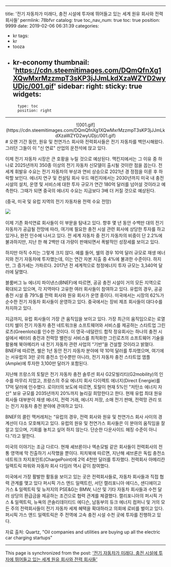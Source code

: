 
---
title: '전기 자동차가 미래다, 충전 시설에 투자에 뛰어들고 있는 세계 원유 회사와 전력 회사들'
permlink: 78bfvr
catalog: true
toc_nav_num: true
toc: true
position: 9999
date: 2019-02-06 06:31:39
categories:
- kr
tags:
- kr
- tooza
- kr-economy
thumbnail: 'https://cdn.steemitimages.com/DQmQfnXg1XQwMxrMzzmpT3sKP3jJJmLkdXzaWZYD2wyUDjc/001.gif'
sidebar:
    right:
        sticky: true
widgets:
    -
        type: toc
        position: right
---


<center>
![001.gif](https://cdn.steemitimages.com/DQmQfnXg1XQwMxrMzzmpT3sKP3jJJmLkdXzaWZYD2wyUDjc/001.gif)
</center>
#
오랜 기간 동안, 원유 및 천연가스 회사와 전력회사들은 전기 자동차를 백안시해왔다. 그러던 그들이 이 "신 연료" 산업의 운전석에 앉고 있다.

이제 전기 자동차 시장은 큰 호황을 누릴 것으로 예상된다. 맥킨지에서는 그 이유 중 하나로 2025년까지 350종 이상의 전기 자동차 신모델이 출시될 것이란 점을 꼽는다. 전 세계 휘발유 수요는 전기 자동차의 부상과 연비 상승으로 2021년 경 정점을 이룬 후 하락할 보인다. 에너지 연구 및 컨설팅 회사 우드 매킨지에서는 2030년까지 미국 내 충전 시설의 설치, 운영 및 서비스에 대한 투자 규모가 연간 180억 달러를 넘어설 것이라고 예측한다. 그때가 되면 중국의 에너지 수요는 지금보다 3배 더 커질 것으로 예상된다.

​(중국, 미국 및 유럽 지역의 전기 자동차용 전력 수요 전망)

![](https://cdn.steemitimages.com/DQmRbDSmHbe7K2hnitTkSbpLxe6oAhYg9rz62wyNUVvjYtZ/image.png)
​

이제 기존 화석연료 회사들이 이 부문을 탐내고 있다. 향후 몇 년 동안 수백만 대의 전기 자동차가 공급될 전망에 따라, 여기에 필요한 충전 시설 관련 회사에 상당한 투자를 하고 있거나, 완전 인수에 나서고 있다. 전 세계 자동차 중 전기 자동차의 비중이 단 2.2%에 불과하지만, 지난 한 해 2백만 대 가량이 판매되면서 폭발적인 성장세를 보이고 있다.

하지만 아직 수치는 그렇게 크지 않다. 예를 들어, 쉘의 경우 10억 달러 규모로 재생 에너지와 전기 자동차에 투자했는데, 이는 연간 자본 지출 중 4%에 불과한 수준이다. 하지만, 그 증가세는 가파르다. 2017년 전 세계적으로 청정에너지 투자 규모는 3,340억 달러에 달했다.

​블룸버그 뉴 에너지 파이낸스(BNEF)에 따르면, 공공 충전 시설이 거의 모든 지역으로 확대되고 있으며, 각 지역마다 고유한 여러 회사들이 참여하고 있다. 유럽의 경우, 공공 충전 시설 중 79%를 전력 회사와 원유 회사가 운영 중이다. 미국에서는 시장의 62%가 순수한 전기 자동차 회사들이 운영하고 있다. 중국에서는 장비 제조 회사들이 대다수를 차지하고 있다.

지금까지, 유럽 회사들이 가장 큰 움직임을 보이고 있다. 가장 최근의 움직임으로는 로열 더치 쉘이 전기 자동차 충전 네트워크용 소프트웨어와 서비스를 제공하는 스타트업 그린로츠(Greenlots)를 인수한 것이다. 이 영국-네덜란드 합작 정유회사는 하나의 충전 시설에서 배터리 충전과 전력망 밸런싱 서비스를 최적화한 그린로츠의 소프트웨어 기술을 활용해 북아메리카 내 전기 자동차 관련 사업의 “기반”을 건설할 것이라고 밝혔다. BNEF에 따르면, 쉘은 1년 동안 전기 자동차 분야에 약 10억 달러를 투자했으며, 여기에는 서유럽의 3만 곳의 충전소 인수뿐만 아니라, 전기 자동차 충전 스타트업 앰플(Ample)에 투자한 3,100만 달러가 포함된다.

​지난해 프랑스의 토탈은 전기 자동차 충전 솔루션 회사 G2모빌리티(G2mobility)의 인수를 마무리 지었고, 프랑스의 주요 에너지 회사 다이렉트 에너지(Direct Energie)를 17억 달러에 인수했다. 로이터의 보도에 따르면, 토탈이 현재 5%인 "저탄소 에너지 자산" 보유 규모를 2035년까지 20%까지 늘리길 희망한다고 한다. 현재 유럽 최대 원유 회사들 대부분이 재생 에너지, 전력 거래, 에너지 저장, 소매 전기 판매, 전력망 관리 또는 전기 자동차 충전 분야에 관여하고 있다.

​BNEF의 콜린 맥커레처는 “유럽의 경우, 전력 회사와 원유 및 천연가스 회사 사이의 경계선이 다소 모호해지고 있다. 유럽의 원유 및 천연가스 회사들은 이 분야의 움직임을 잘 알고 있으며, 기회를 놓치고 싶어 하지 않는다. 단순한 다운사이드 헤징 수준이 아니다.”라고 말한다.

​미국의 이야기는 조금 다르다. 현재 셰브론이나 엑손모빌 같은 회사들이 전력회사의 전통 영역에 막 진출하기 시작했을 뿐이다. 피치북에 따르면, 지난해 셰브론은 독립 충전소 네트워크 차지포인트(ChargePoint)에 2억 4천만 달러를 투자했다. 전력회사 아메리칸 일렉트릭 파워와 자동차 회사 다임러 역시 같이 참여했다.

​미국에서 가장 활발한 활동을 보이고 있는 곳은 전력회사들로, 자동차 회사들과 직접 협력 관계를 맺고 있다 퍼시픽 가스 앤드 일렉트린, 서던 캘리포니아 에디스, 샌디에이고 가스 & 일렉트릭 및 뉴저지의 PSE&G는 BMW, 니산 및 기타 자동차 회사들과 수천 달러 상당의 환급금을 제공하는 조건으로 협력 관계를 체결했다. 캘리포니아의 퍼시픽 가스 & 일렉트릭, 뉴욕의 콘솔리데이티드 에디슨, 남동부의 듀크 에너지 컴퍼니 및 거의 모든 주의 전력회사들이 전기 자동차 세제 혜택을 확대하라고 의회에 로비를 벌이고 있다. 퍼시픽 가스 앤드 일렉트릭은 주 전역에 고속 충전 시설 수천 곳에 투자를 진행하고 있다.

​자료 출처: Quartz, "Oil companies and utilities are buying up all the electric car charging startups"

- - -

This page is synchronized from the post: ['전기 자동차가 미래다, 충전 시설에 투자에 뛰어들고 있는 세계 원유 회사와 전력 회사들'](https://steemit.com/@pius.pius/78bfvr)

